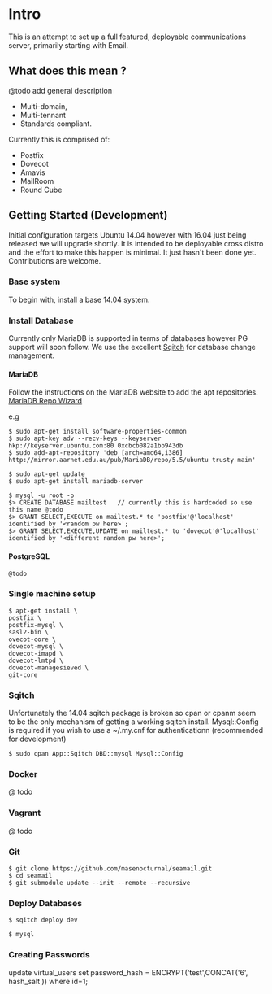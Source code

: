 # Intro
This is an attempt to set up a full featured, deployable communications server, primarily starting with Email. 


## What does this mean ?

 @todo add general description

 * Multi-domain,
 * Multi-tennant
 * Standards compliant. 

Currently this is comprised of: 

 - Postfix
 - Dovecot
 - Amavis
 - MailRoom 
 - Round Cube

## Getting Started (Development) 

Initial configuration targets Ubuntu 14.04 however with 16.04 just being released we will upgrade shortly. 
It is intended to be deployable cross distro and the effort to make this happen is minimal. It just hasn't been done yet. Contributions are welcome. 

### Base system
To begin with, install a base 14.04 system.

### Install Database 

Currently only MariaDB is supported in terms of databases however PG support will soon follow. 
We use the excellent [Sqitch](http://www.sqitch.org) for database change management.

#### MariaDB

Follow the instructions on the MariaDB website to add the apt repositories.
[MariaDB Repo Wizard](https://downloads.mariadb.org/mariadb/repositories/#mirror=aarnet_pty_ltd&distro=Ubuntu&distro_release=trusty--ubuntu_trusty&version=5.5)

e.g

    $ sudo apt-get install software-properties-common
    $ sudo apt-key adv --recv-keys --keyserver hkp://keyserver.ubuntu.com:80 0xcbcb082a1bb943db
    $ sudo add-apt-repository 'deb [arch=amd64,i386] http://mirror.aarnet.edu.au/pub/MariaDB/repo/5.5/ubuntu trusty main'
 
    $ sudo apt-get update
    $ sudo apt-get install mariadb-server
    
    $ mysql -u root -p
    $> CREATE DATABASE mailtest   // currently this is hardcoded so use this name @todo
    $> GRANT SELECT,EXECUTE on mailtest.* to 'postfix'@'localhost' identified by '<random pw here>';
    $> GRANT SELECT,EXECUTE,UPDATE on mailtest.* to 'dovecot'@'localhost' identified by '<different random pw here>';

#### PostgreSQL
    @todo

### Single machine setup
    $ apt-get install \
    postfix \
    postfix-mysql \
    sasl2-bin \ 
    ovecot-core \
    dovecot-mysql \
    dovecot-imapd \
    dovecot-lmtpd \
    dovecot-managesieved \ 
    git-core    

### Sqitch
Unfortunately the 14.04 sqitch package is broken so cpan or cpanm seem to be the only mechanism of getting a 
working sqitch install. Mysql::Config is required if you wish to use a ~/.my.cnf for authenticationn (recommended for development) 

    $ sudo cpan App::Sqitch DBD::mysql Mysql::Config

### Docker
 @ todo
### Vagrant 
 @ todo

### Git


    $ git clone https://github.com/masenocturnal/seamail.git
    $ cd seamail
    $ git submodule update --init --remote --recursive
    
### Deploy Databases

    $ sqitch deploy dev
    
    $ mysql 

 

### Creating Passwords 
update virtual_users set password_hash = ENCRYPT('test',CONCAT('$6$', hash_salt )) where id=1;

